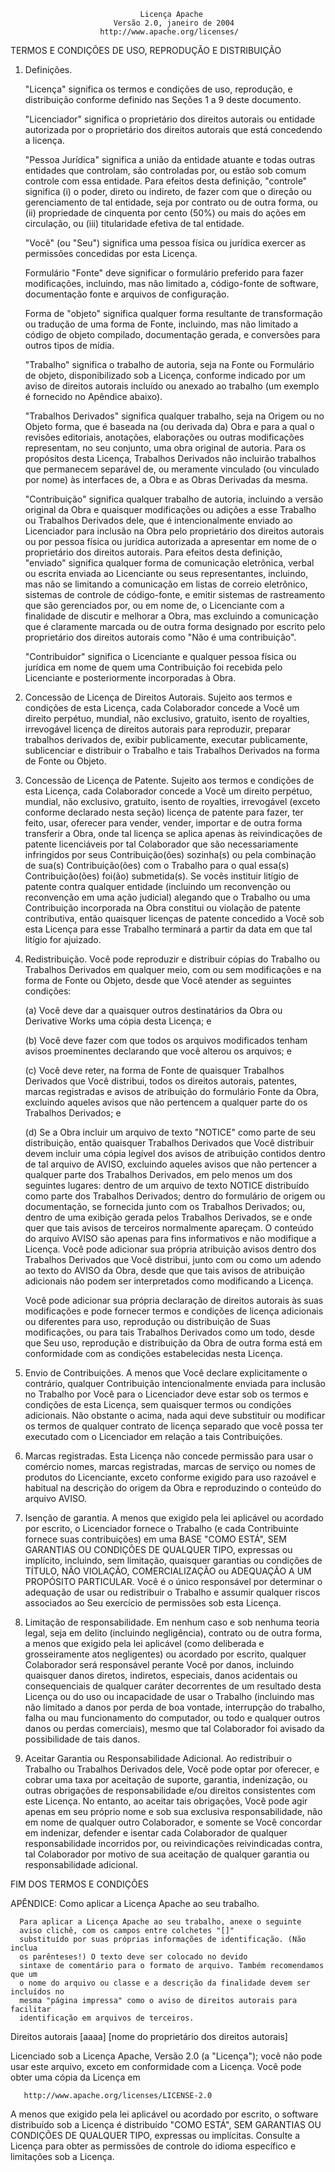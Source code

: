                                  Licença Apache
                           Versão 2.0, janeiro de 2004
                        http://www.apache.org/licenses/

   TERMOS E CONDIÇÕES DE USO, REPRODUÇÃO E DISTRIBUIÇÃO

   1. Definições.

      "Licença" significa os termos e condições de uso, reprodução,
      e distribuição conforme definido nas Seções 1 a 9 deste documento.

      "Licenciador" significa o proprietário dos direitos autorais ou entidade autorizada por
      o proprietário dos direitos autorais que está concedendo a licença.

      "Pessoa Jurídica" significa a união da entidade atuante e todas
      outras entidades que controlam, são controladas por, ou estão sob comum
      controle com essa entidade. Para efeitos desta definição,
      "controle" significa (i) o poder, direto ou indireto, de fazer com que o
      direção ou gerenciamento de tal entidade, seja por contrato ou
      de outra forma, ou (ii) propriedade de cinquenta por cento (50%) ou mais do
      ações em circulação, ou (iii) titularidade efetiva de tal entidade.

      "Você" (ou "Seu") significa uma pessoa física ou jurídica
      exercer as permissões concedidas por esta Licença.

      Formulário "Fonte" deve significar o formulário preferido para fazer modificações,
      incluindo, mas não limitado a, código-fonte de software, documentação
      fonte e arquivos de configuração.

      Forma de "objeto" significa qualquer forma resultante de
      transformação ou tradução de uma forma de Fonte, incluindo, mas
      não limitado a código de objeto compilado, documentação gerada,
      e conversões para outros tipos de mídia.

      "Trabalho" significa o trabalho de autoria, seja na Fonte ou
      Formulário de objeto, disponibilizado sob a Licença, conforme indicado por um
      aviso de direitos autorais incluído ou anexado ao trabalho
      (um exemplo é fornecido no Apêndice abaixo).

      "Trabalhos Derivados" significa qualquer trabalho, seja na Origem ou no Objeto
      forma, que é baseada na (ou derivada da) Obra e para a qual o
      revisões editoriais, anotações, elaborações ou outras modificações
      representam, no seu conjunto, uma obra original de autoria. Para os propósitos
      desta Licença, Trabalhos Derivados não incluirão trabalhos que permanecem
      separável de, ou meramente vinculado (ou vinculado por nome) às interfaces de,
      a Obra e as Obras Derivadas da mesma.

      "Contribuição" significa qualquer trabalho de autoria, incluindo
      a versão original da Obra e quaisquer modificações ou adições
      a esse Trabalho ou Trabalhos Derivados dele, que é intencionalmente
      enviado ao Licenciador para inclusão na Obra pelo proprietário dos direitos autorais
      ou por pessoa física ou jurídica autorizada a apresentar em nome de
      o proprietário dos direitos autorais. Para efeitos desta definição, "enviado"
      significa qualquer forma de comunicação eletrônica, verbal ou escrita enviada
      ao Licenciante ou seus representantes, incluindo, mas não se limitando a
      comunicação em listas de correio eletrônico, sistemas de controle de código-fonte,
      e emitir sistemas de rastreamento que são gerenciados por, ou em nome de, o
      Licenciante com a finalidade de discutir e melhorar a Obra, mas
      excluindo a comunicação que é claramente marcada ou de outra forma
      designado por escrito pelo proprietário dos direitos autorais como "Não é uma contribuição".

      "Contribuidor" significa o Licenciante e qualquer pessoa física ou jurídica
      em nome de quem uma Contribuição foi recebida pelo Licenciante e
      posteriormente incorporadas à Obra.

   2. Concessão de Licença de Direitos Autorais. Sujeito aos termos e condições de
      esta Licença, cada Colaborador concede a Você um direito perpétuo,
      mundial, não exclusivo, gratuito, isento de royalties, irrevogável
      licença de direitos autorais para reproduzir, preparar trabalhos derivados de,
      exibir publicamente, executar publicamente, sublicenciar e distribuir o
      Trabalho e tais Trabalhos Derivados na forma de Fonte ou Objeto.

   3. Concessão de Licença de Patente. Sujeito aos termos e condições de
      esta Licença, cada Colaborador concede a Você um direito perpétuo,
      mundial, não exclusivo, gratuito, isento de royalties, irrevogável
      (exceto conforme declarado nesta seção) licença de patente para fazer, ter feito,
      usar, oferecer para vender, vender, importar e de outra forma transferir a Obra,
      onde tal licença se aplica apenas às reivindicações de patente licenciáveis
      por tal Colaborador que são necessariamente infringidos por seus
      Contribuição(ões) sozinha(s) ou pela combinação de sua(s) Contribuição(ões)
      com o Trabalho para o qual essa(s) Contribuição(ões) foi(ão) submetida(s). Se vocês
      instituir litígio de patente contra qualquer entidade (incluindo um
      reconvenção ou reconvenção em uma ação judicial) alegando que o Trabalho
      ou uma Contribuição incorporada na Obra constitui
      ou violação de patente contributiva, então quaisquer licenças de patente
      concedido a Você sob esta Licença para esse Trabalho terminará
      a partir da data em que tal litígio for ajuizado.

   4. Redistribuição. Você pode reproduzir e distribuir cópias do
      Trabalho ou Trabalhos Derivados em qualquer meio, com ou sem
      modificações e na forma de Fonte ou Objeto, desde que Você
      atender as seguintes condições:

      (a) Você deve dar a quaisquer outros destinatários da Obra ou
          Derivative Works uma cópia desta Licença; e

      (b) Você deve fazer com que todos os arquivos modificados tenham avisos proeminentes
          declarando que você alterou os arquivos; e

      (c) Você deve reter, na forma de Fonte de quaisquer Trabalhos Derivados
          que Você distribui, todos os direitos autorais, patentes, marcas registradas e
          avisos de atribuição do formulário Fonte da Obra,
          excluindo aqueles avisos que não pertencem a qualquer parte do
          os Trabalhos Derivados; e

      (d) Se a Obra incluir um arquivo de texto "NOTICE" como parte de seu
          distribuição, então quaisquer Trabalhos Derivados que Você distribuir devem
          incluir uma cópia legível dos avisos de atribuição contidos
          dentro de tal arquivo de AVISO, excluindo aqueles avisos que não
          pertencer a qualquer parte dos Trabalhos Derivados, em pelo menos um
          dos seguintes lugares: dentro de um arquivo de texto NOTICE distribuído
          como parte dos Trabalhos Derivados; dentro do formulário de origem ou
          documentação, se fornecida junto com os Trabalhos Derivados; ou,
          dentro de uma exibição gerada pelos Trabalhos Derivados, se e
          onde quer que tais avisos de terceiros normalmente apareçam. O conteúdo
          do arquivo AVISO são apenas para fins informativos e
          não modifique a Licença. Você pode adicionar sua própria atribuição
          avisos dentro dos Trabalhos Derivados que Você distribui, junto com
          ou como um adendo ao texto do AVISO da Obra, desde que
          que tais avisos de atribuição adicionais não podem ser interpretados
          como modificando a Licença.

      Você pode adicionar sua própria declaração de direitos autorais às suas modificações e
      pode fornecer termos e condições de licença adicionais ou diferentes
      para uso, reprodução ou distribuição de Suas modificações, ou
      para tais Trabalhos Derivados como um todo, desde que Seu uso,
      reprodução e distribuição da Obra de outra forma está em conformidade com
      as condições estabelecidas nesta Licença.

   5. Envio de Contribuições. A menos que Você declare explicitamente o contrário,
      qualquer Contribuição intencionalmente enviada para inclusão no Trabalho
      por Você para o Licenciador deve estar sob os termos e condições de
      esta Licença, sem quaisquer termos ou condições adicionais.
      Não obstante o acima, nada aqui deve substituir ou modificar
      os termos de qualquer contrato de licença separado que você possa ter executado
      com o Licenciador em relação a tais Contribuições.

   6. Marcas registradas. Esta Licença não concede permissão para usar o comércio
      nomes, marcas registradas, marcas de serviço ou nomes de produtos do Licenciante,
      exceto conforme exigido para uso razoável e habitual na descrição do
      origem da Obra e reproduzindo o conteúdo do arquivo AVISO.

   7. Isenção de garantia. A menos que exigido pela lei aplicável ou
      acordado por escrito, o Licenciador fornece o Trabalho (e cada
      Contribuinte fornece suas contribuições) em uma BASE "COMO ESTÁ",
      SEM GARANTIAS OU CONDIÇÕES DE QUALQUER TIPO, expressas ou
      implícito, incluindo, sem limitação, quaisquer garantias ou condições
      de TÍTULO, NÃO VIOLAÇÃO, COMERCIALIZAÇÃO ou ADEQUAÇÃO A UM
      PROPÓSITO PARTICULAR. Você é o único responsável por determinar o
      adequação de usar ou redistribuir o Trabalho e assumir qualquer
      riscos associados ao Seu exercício de permissões sob esta Licença.

   8. Limitação de responsabilidade. Em nenhum caso e sob nenhuma teoria legal,
      seja em delito (incluindo negligência), contrato ou de outra forma,
      a menos que exigido pela lei aplicável (como deliberada e grosseiramente
      atos negligentes) ou acordado por escrito, qualquer Colaborador será
      responsável perante Você por danos, incluindo quaisquer danos diretos, indiretos, especiais,
      danos acidentais ou consequenciais de qualquer caráter decorrentes de um
      resultado desta Licença ou do uso ou incapacidade de usar o
      Trabalho (incluindo mas não limitado a danos por perda de boa vontade,
      interrupção do trabalho, falha ou mau funcionamento do computador, ou todo e qualquer
      outros danos ou perdas comerciais), mesmo que tal Colaborador
      foi avisado da possibilidade de tais danos.

   9. Aceitar Garantia ou Responsabilidade Adicional. Ao redistribuir
      o Trabalho ou Trabalhos Derivados dele, Você pode optar por oferecer,
      e cobrar uma taxa por aceitação de suporte, garantia, indenização,
      ou outras obrigações de responsabilidade e/ou direitos consistentes com este
      Licença. No entanto, ao aceitar tais obrigações, Você pode agir apenas
      em seu próprio nome e sob sua exclusiva responsabilidade, não em nome
      de qualquer outro Colaborador, e somente se Você concordar em indenizar,
      defender e isentar cada Colaborador de qualquer responsabilidade
      incorridos por, ou reivindicações reivindicadas contra, tal Colaborador por motivo
      de sua aceitação de qualquer garantia ou responsabilidade adicional.

   FIM DOS TERMOS E CONDIÇÕES

   APÊNDICE: Como aplicar a Licença Apache ao seu trabalho.

      Para aplicar a Licença Apache ao seu trabalho, anexe o seguinte
      aviso clichê, com os campos entre colchetes "[]"
      substituído por suas próprias informações de identificação. (Não inclua
      os parênteses!) O texto deve ser colocado no devido
      sintaxe de comentário para o formato de arquivo. Também recomendamos que um
      o nome do arquivo ou classe e a descrição da finalidade devem ser incluídos no
      mesma "página impressa" como o aviso de direitos autorais para facilitar
      identificação em arquivos de terceiros.

   Direitos autorais [aaaa] [nome do proprietário dos direitos autorais]

   Licenciado sob a Licença Apache, Versão 2.0 (a "Licença");
   você não pode usar este arquivo, exceto em conformidade com a Licença.
   Você pode obter uma cópia da Licença em

       http://www.apache.org/licenses/LICENSE-2.0

   A menos que exigido pela lei aplicável ou acordado por escrito, o software
   distribuído sob a Licença é distribuído "COMO ESTÁ",
   SEM GARANTIAS OU CONDIÇÕES DE QUALQUER TIPO, expressas ou implícitas.
   Consulte a Licença para obter as permissões de controle do idioma específico e
   limitações sob a Licença.